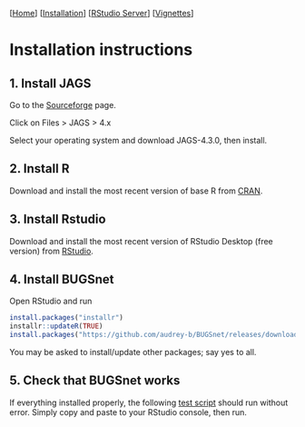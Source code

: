 [[Home](index.md)] [[Installation](instructions.md)] [[RStudio Server](https://spintechit.com/bugsnet-demo-request/)] [[Vignettes](vignettes)]

# Installation instructions

## 1\. Install JAGS

Go to the [Sourceforge](https://sourceforge.net/projects/mcmc-jags/) page.

Click on Files \> JAGS \> 4.x

Select your operating system and download JAGS-4.3.0, then install.

## 2\. Install R

Download and install the most recent version of base R from [CRAN](https://cran.r-project.org/).

## 3\. Install Rstudio

Download and install the most recent version of RStudio Desktop (free version) from [RStudio](https://www.rstudio.com/products/rstudio/download).

## 4\. Install BUGSnet

Open RStudio and run

``` r
install.packages("installr")
installr::updateR(TRUE)
install.packages("https://github.com/audrey-b/BUGSnet/releases/download/v1.0.3/BUGSnet_1.0.3.tar.gz", repos = NULL, type = "source", dependencies = TRUE)
```

You may be asked to install/update other packages; say yes to all.

## 5\. Check that BUGSnet works

If everything installed properly, the following [test script](testscript.txt) should run without error. Simply copy and paste to your RStudio console, then run.
